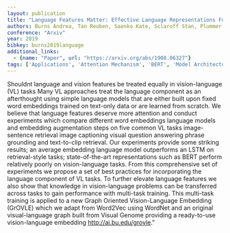 ```yaml
---
layout: publication
title: "Language Features Matter: Effective Language Representations For Vision-language Tasks"
authors: Burns Andrea, Tan Reuben, Saenko Kate, Sclaroff Stan, Plummer Bryan A.
conference: "Arxiv"
year: 2019
bibkey: burns2019language
additional_links:
  - {name: "Paper", url: "https://arxiv.org/abs/1908.06327"}
tags: ['Applications', 'Attention Mechanism', 'BERT', 'Model Architecture', 'Multimodal Models', 'RAG', 'Reinforcement Learning', 'Training Techniques']
---
```

Shouldnt language and vision features be treated equally in vision-language (VL) tasks Many VL approaches treat the language component as an afterthought using simple language models that are either built upon fixed word embeddings trained on text-only data or are learned from scratch. We believe that language features deserve more attention and conduct experiments which compare different word embeddings language models and embedding augmentation steps on five common VL tasks image-sentence retrieval image captioning visual question answering phrase grounding and text-to-clip retrieval. Our experiments provide some striking results; an average embedding language model outperforms an LSTM on retrieval-style tasks; state-of-the-art representations such as BERT perform relatively poorly on vision-language tasks. From this comprehensive set of experiments we propose a set of best practices for incorporating the language component of VL tasks. To further elevate language features we also show that knowledge in vision-language problems can be transferred across tasks to gain performance with multi-task training. This multi-task training is applied to a new Graph Oriented Vision-Language Embedding (GrOVLE) which we adapt from Word2Vec using WordNet and an original visual-language graph built from Visual Genome providing a ready-to-use vision-language embedding http://ai.bu.edu/grovle."
